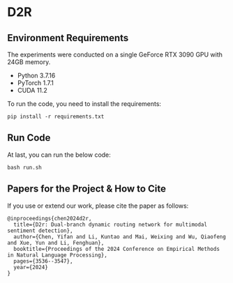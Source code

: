 # D2R

## Environment Requirements

The experiments were conducted on a single GeForce RTX 3090 GPU with 24GB memory. 

* Python 3.7.16
* PyTorch 1.7.1
* CUDA 11.2

To run the code, you need to install the requirements:

``` 
pip install -r requirements.txt
```

## Run Code

At last,  you can run the below code:

```shell
bash run.sh
```

## Papers for the Project & How to Cite

If you use or extend our work, please cite the paper as follows:

```
@inproceedings{chen2024d2r,
  title={D2r: Dual-branch dynamic routing network for multimodal sentiment detection},
  author={Chen, Yifan and Li, Kuntao and Mai, Weixing and Wu, Qiaofeng and Xue, Yun and Li, Fenghuan},
  booktitle={Proceedings of the 2024 Conference on Empirical Methods in Natural Language Processing},
  pages={3536--3547},
  year={2024}
}
```

